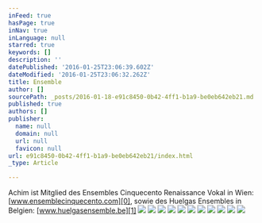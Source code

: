 ```yaml
---
inFeed: true
hasPage: true
inNav: true
inLanguage: null
starred: true
keywords: []
description: ''
datePublished: '2016-01-25T23:06:39.602Z'
dateModified: '2016-01-25T23:06:32.262Z'
title: Ensemble
author: []
sourcePath: _posts/2016-01-18-e91c8450-0b42-4ff1-b1a9-be0eb642eb21.md
published: true
authors: []
publisher:
  name: null
  domain: null
  url: null
  favicon: null
url: e91c8450-0b42-4ff1-b1a9-be0eb642eb21/index.html
_type: Article

---
```

Achim ist Mitglied des Ensembles Cinquecento Renaissance Vokal in Wien: [www.ensemblecinquecento.com][0], sowie des Huelgas Ensembles in Belgien: [www.huelgasensemble.be][1]
![](https://the-grid-user-content.s3-us-west-2.amazonaws.com/4c94288e-c11b-4b0d-ba4e-b610a82d67c6.jpg)
![](https://s3-us-west-2.amazonaws.com/the-grid-img/p/f3b74223a5d1b9b1911f2560dc2c5cb6b2f9bf78.jpg)
![](https://the-grid-user-content.s3-us-west-2.amazonaws.com/787dcb1f-0cdb-4e2c-98ae-aa45f90f4e97.jpg)
![](https://the-grid-user-content.s3-us-west-2.amazonaws.com/799bfee0-b9a6-4fd3-b82e-5dee4963bd72.jpg)
![](https://the-grid-user-content.s3-us-west-2.amazonaws.com/91f4ded4-e00d-4a31-b883-2266e58eda64.jpg)
![](https://the-grid-user-content.s3-us-west-2.amazonaws.com/c24c9fb1-4d67-4e3f-813e-f9a69bf02dcc.jpg)
![](https://the-grid-user-content.s3-us-west-2.amazonaws.com/edc6592e-b3f4-4c30-b258-f0c91b2de6ed.jpg)
![](https://the-grid-user-content.s3-us-west-2.amazonaws.com/8dbd99db-4b82-4c49-8de3-dc84cf2b053b.jpg)
![](https://the-grid-user-content.s3-us-west-2.amazonaws.com/a49bf495-1c37-4079-b706-6a05123e192e.jpg)
![](https://the-grid-user-content.s3-us-west-2.amazonaws.com/9da81bde-9bd6-4526-871e-e02f1896b8a8.jpg)
![](https://the-grid-user-content.s3-us-west-2.amazonaws.com/24044403-6ebe-4e34-af1b-441bd3817d07.jpg)

[0]: http://www.ensemblecinquecento.com/
[1]: http://www.huelgasensemble.be/